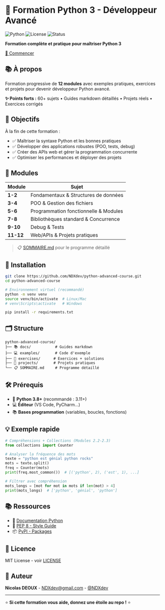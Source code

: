 # 🐍 Formation Python 3 - Développeur Avancé

![Python](https://img.shields.io/badge/Python-3.8%2B-blue?logo=python&logoColor=white)
![License](https://img.shields.io/badge/License-MIT-green)
![Status](https://img.shields.io/badge/Status-Active-brightgreen)

**Formation complète et pratique pour maîtriser Python 3**

[🚀 Commencer](/SOMMAIRE.md)

## 📚 À propos

Formation progressive de **12 modules** avec exemples pratiques, exercices et projets pour devenir développeur Python avancé.

**✨ Points forts :** 60+ sujets • Guides markdown détaillés • Projets réels • Exercices corrigés

## 🎯 Objectifs

À la fin de cette formation :
- ✅ Maîtriser la syntaxe Python et les bonnes pratiques
- ✅ Développer des applications robustes (POO, tests, debug)
- ✅ Créer des APIs web et gérer la programmation concurrente
- ✅ Optimiser les performances et déployer des projets

## 📖 Modules

| Module | Sujet |
|--------|-------|
| **1-2** | Fondamentaux & Structures de données |
| **3-4** | POO & Gestion des fichiers |
| **5-6** | Programmation fonctionnelle & Modules |
| **7-8** | Bibliothèques standard & Concurrence |
| **9-10** | Debug & Tests |
| **11-12** | Web/APIs & Projets pratiques |


> 📋 [SOMMAIRE.md](SOMMAIRE.md) pour le programme détaillé

## 🚀 Installation

```bash
git clone https://github.com/NDXdev/python-advanced-course.git
cd python-advanced-course

# Environnement virtuel (recommandé)
python -m venv venv
source venv/bin/activate  # Linux/Mac
# venv\Scripts\activate   # Windows

pip install -r requirements.txt
```

## 🗂️ Structure

```
python-advanced-course/
├── 📚 docs/           # Guides markdown
├── 💻 examples/       # Code d'exemple
├── 🧪 exercises/      # Exercices + solutions
├── 🚀 projects/       # Projets pratiques
└── 📋 SOMMAIRE.md     # Programme détaillé
```

## 🛠️ Prérequis

- 🐍 **Python 3.8+** (recommandé : 3.11+)
- 💻 **Éditeur** (VS Code, PyCharm...)
- 📚 **Bases programmation** (variables, boucles, fonctions)

## 💡 Exemple rapide

```python
# Compréhensions + Collections (Modules 2.2-2.3)
from collections import Counter

# Analyser la fréquence des mots
texte = "python est génial python rocks"
mots = texte.split()
freq = Counter(mots)
print(freq.most_common())  # [('python', 2), ('est', 1), ...]

# Filtrer avec compréhension
mots_longs = [mot for mot in mots if len(mot) > 4]
print(mots_longs)  # ['python', 'génial', 'python']
```

## 📚 Ressources

- 📖 [Documentation Python](https://docs.python.org/3/)
- 🎨 [PEP 8 - Style Guide](https://www.python.org/dev/peps/pep-0008/)
- 📦 [PyPI - Packages](https://pypi.org/)



## 📄 Licence

MIT License - voir [LICENSE](LICENSE)

## 👤 Auteur

**Nicolas DEOUX** - [NDXdev@gmail.com](mailto:NDXdev@gmail.com) - [@NDXdev](https://github.com/NDXdev)

---

⭐ **Si cette formation vous aide, donnez une étoile au repo !** ⭐
